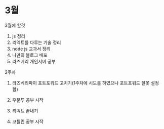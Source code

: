 # 3월

3월에 할것

1. js 정리
2. 리엑트를 다루는 기술 정리
3. node js 교과서 정리
4. 나만의 블로그 배포
5. 라즈베리 개인서버 공부

2주차

1. 라즈베리파이 포트포워드 고치기(1주차에 시도를 하였으나 포트포워드 잘못 설정함)

2. 우분투 공부 시작

3. 리액트 끝내기

4. 코틀린 공부 시작

   
